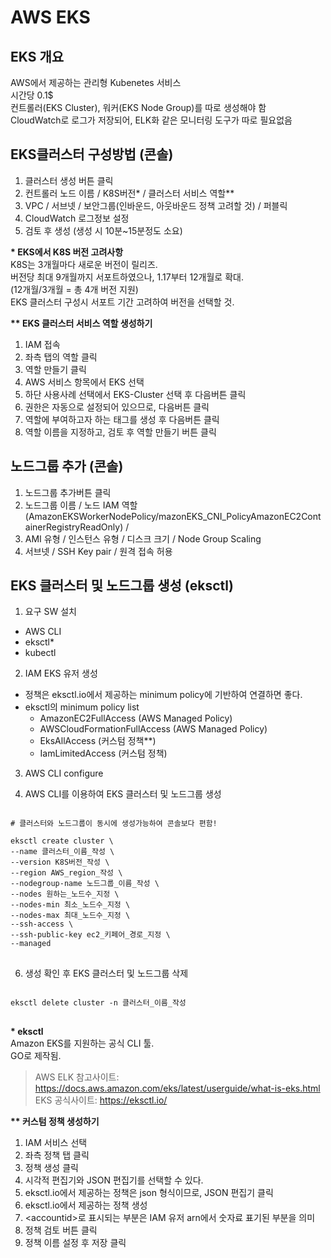 # AWS EKS

## EKS 개요
AWS에서 제공하는 관리형 Kubenetes 서비스  
시간당 0.1$  
컨트롤러(EKS Cluster), 워커(EKS Node Group)를 따로 생성해야 함  
CloudWatch로 로그가 저장되어, ELK화 같은 모니터링 도구가 따로 필요없음

## EKS클러스터 구성방법 (콘솔)
1. 클러스터 생성 버튼 클릭
2. 컨트롤러 노드 이름 / K8S버전* / 클러스터 서비스 역할**
3. VPC / 서브넷 / 보안그룹(인바운드, 아웃바운드 정책 고려할 것) / 퍼블릭
4. CloudWatch 로그정보 설정
5. 검토 후 생성 (생성 시 10분~15분정도 소요)


**\* EKS에서 K8S 버전 고려사항**  
K8S는 3개월마다 새로운 버전이 릴리즈.  
버전당 최대 9개월까지 서포트하였으나, 1.17부터 12개월로 확대.  
(12개월/3개월 = 총 4개 버전 지원)  
EKS 클러스터 구성시 서포트 기간 고려하여 버전을 선택할 것.

**\*\* EKS 클러스터 서비스 역할 생성하기**
1. IAM 접속
2. 좌측 탭의 역할 클릭
3. 역할 만들기 클릭
4. AWS 서비스 항목에서 EKS 선택
5. 하단 사용사례 선택에서 EKS-Cluster 선택 후 다음버튼 클릭
6. 권한은 자동으로 설정되어 있으므로, 다음버튼 클릭
7. 역할에 부여하고자 하는 태그를 생성 후 다음버튼 클릭
8. 역할 이름을 지정하고, 검토 후 역할 만들기 버튼 클릭


## 노드그룹 추가 (콘솔)
1. 노드그룹 추가버튼 클릭
2. 노드그룹 이름 / 노드 IAM 역할 
(AmazonEKSWorkerNodePolicy/mazonEKS_CNI_PolicyAmazonEC2ContainerRegistryReadOnly) /
3. AMI 유형 / 인스턴스 유형 / 디스크 크기 / Node Group Scaling 
4. 서브넷 / SSH Key pair / 원격 접속 허용

## EKS 클러스터 및 노드그룹 생성 (eksctl)
1. 요구 SW 설치
- AWS CLI
- eksctl*
- kubectl

2. IAM EKS 유저 생성
- 정책은 eksctl.io에서 제공하는 minimum policy에 기반하여 연결하면 좋다.
- eksctl의 minimum policy list
  - AmazonEC2FullAccess (AWS Managed Policy) 
  - AWSCloudFormationFullAccess (AWS Managed Policy) 
  - EksAllAccess (커스텀 정책\**)
  - IamLimitedAccess (커스텀 정책)  

3. AWS CLI configure

4. AWS CLI를 이용하여 EKS 클러스터 및 노드그룹 생성
<pre>
<code>
# 클러스터와 노드그룹이 동시에 생성가능하여 콘솔보다 편함!

eksctl create cluster \
--name 클러스터_이름_작성 \
--version K8S버전_작성 \
--region AWS_region_작성 \
--nodegroup-name 노드그룹_이름_작성 \
--nodes 원하는_노드수_지정 \
--nodes-min 최소_노드수_지정 \
--nodes-max 최대_노드수_지정 \
--ssh-access \
--ssh-public-key ec2_키페어_경로_지정 \
--managed
</code>
</pre>

6. 생성 확인 후 EKS 클러스터 및 노드그룹 삭제
<pre>
<code>
eksctl delete cluster -n 클러스터_이름_작성 
</code>
</pre>
**\* eksctl**  
Amazon EKS를 지원하는 공식 CLI 툴.  
GO로 제작됨.

> AWS ELK 참고사이트: https://docs.aws.amazon.com/eks/latest/userguide/what-is-eks.html  
> EKS 공식사이트: https://eksctl.io/

**\*\* 커스텀 정책 생성하기**
1. IAM 서비스 선택
2. 좌측 정책 탭 클릭
3. 정책 생성 클릭
4. 시각적 편집기와 JSON 편집기를 선택할 수 있다.
5. eksctl.io에서 제공하는 정책은 json 형식이므로, JSON 편집기 클릭
6. eksctl.io에서 제공하는 정책 생성
7. \<accountid\>로 표시되는 부분은 IAM 유저 arn에서 숫자료 표기된 부분을 의미
8. 정책 검토 버튼 클릭
9. 정책 이름 설정 후 저장 클릭